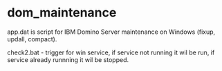 # dom_maintenance
app.dat is script for IBM Domino Server maintenance on Windows (fixup, updall, compact).

check2.bat - trigger for win service, if service not running it wil be run, if service already runnning it wil be stopped.

